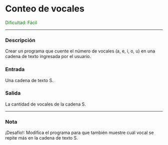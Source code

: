 # Conteo de vocales

<font color="green">Dificultad: Fácil</font>

---

### Descripción

Crear un programa que cuente el número de vocales (a, e, i, o, u) en una cadena de texto ingresada por el usuario.

### Entrada

Una cadena de texto S.

### Salida

La cantidad de vocales de la cadena S.

---

### Nota

¡Desafío!: Modifica el programa para que también muestre cuál vocal se repite más en la cadena de texto S.
